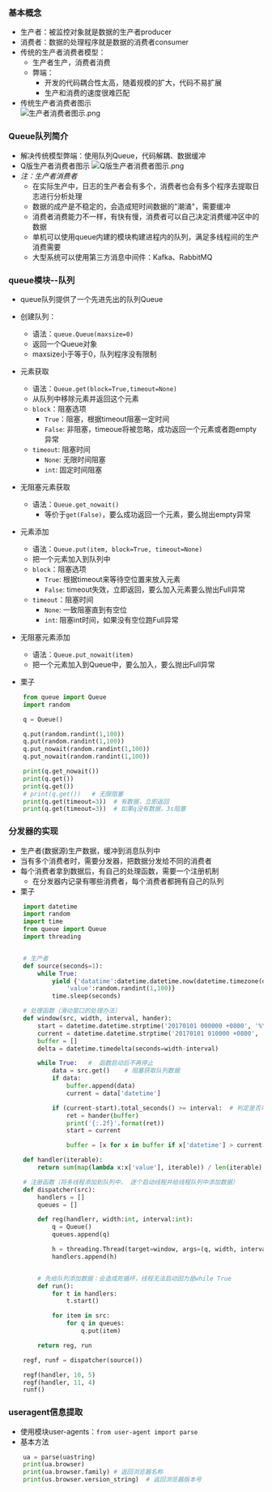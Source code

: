 ### 基本概念
- 生产者：被监控对象就是数据的生产者producer
- 消费者：数据的处理程序就是数据的消费者consumer
- 传统的生产者消费者模型：
    - 生产者生产，消费者消费
    - 弊端：
        - 开发的代码耦合性太高，随着规模的扩大，代码不易扩展
        - 生产和消费的速度很难匹配
- 传统生产者消费者图示        
![生产者消费者图示.png](https://upload-images.jianshu.io/upload_images/9112509-8c459058d9b75736.png?imageMogr2/auto-orient/strip%7CimageView2/2/w/1240)

### Queue队列简介
- 解决传统模型弊端：使用队列Queue，代码解耦、数据缓冲
- Q版生产者消费者图示
![Q版生产者消费者图示.png](https://upload-images.jianshu.io/upload_images/9112509-7a7252e66520de36.png?imageMogr2/auto-orient/strip%7CimageView2/2/w/1240)
- *注：生产者消费者*
    - 在实际生产中，日志的生产者会有多个，消费者也会有多个程序去提取日志进行分析处理
    - 数据的成产是不稳定的，会造成短时间数据的"潮涌"，需要缓冲
    - 消费者消费能力不一样，有快有慢，消费者可以自己决定消费缓冲区中的数据
    - 单机可以使用queue内建的模块构建进程内的队列，满足多线程间的生产消费需要
    - 大型系统可以使用第三方消息中间件：Kafka、RabbitMQ


### queue模块--队列
- queue队列提供了一个先进先出的队列Queue
- 创建队列：
    - 语法：`queue.Queue(maxsize=0)`
    - 返回一个Queue对象
    - maxsize小于等于0，队列程序没有限制
- 元素获取
    - 语法：`Queue.get(block=True,timeout=None)`
    - 从队列中移除元素并返回这个元素
    - `block`：阻塞选项
        - `True`：阻塞，根据timeout阻塞一定时间
        - `False`: 非阻塞，timeoue将被忽略，成功返回一个元素或者跑empty异常
    - `timeout`: 阻塞时间
        - `None`: 无限时间阻塞
        - `int`: 固定时间阻塞
- 无阻塞元素获取
    - 语法：`Queue.get_nowait()`
        - 等价于`get(False)`，要么成功返回一个元素，要么抛出empty异常

- 元素添加
    - 语法：`Queue.put(item, block=True, timeout=None)`
    - 把一个元素加入到队列中
    - `block`：阻塞选项
        - `True`: 根据timeout来等待空位置来放入元素
        - `False`: timeout失效，立即返回，要么加入元素要么抛出Full异常
    - `timeout`：阻塞时间
        - `None`: 一致阻塞直到有空位
        - `int`: 阻塞int时间，如果没有空位跑Full异常
- 无阻塞元素添加
    - 语法：`Queue.put_nowait(item)`
    - 把一个元素加入到Queue中，要么加入，要么抛出Full异常

- 栗子
```Python
    from queue import Queue
    import random

    q = Queue()

    q.put(random.randint(1,100))
    q.put(random.randint(1,100))
    q.put_nowait(random.randint(1,100))
    q.put_nowait(random.randint(1,100))

    print(q.get_nowait())
    print(q.get())
    print(q.get())
    # print(q.get())   # 无限阻塞
    print(q.get(timeout=3))  # 有数据，立即返回
    print(q.get(timeout=3))  # 如果q没有数据，3s阻塞
```

### 分发器的实现
- 生产者(数据源)生产数据，缓冲到消息队列中
- 当有多个消费者时，需要分发器，把数据分发给不同的消费者
- 每个消费者拿到数据后，有自己的处理函数，需要一个注册机制
    - 在分发器内记录有哪些消费者，每个消费者都拥有自己的队列
- 栗子
```Python
    import datetime
    import random
    import time
    from queue import Queue
    import threading


    # 生产者
    def source(seconds=1):
        while True:
            yield {'datatime':datetime.datetime.now(datetime.timezone(datetime.timedelta(hours=8))),
                'value':random.randint(1,100)}
            time.sleep(seconds)

    # 处理函数（滑动窗口的处理办法）
    def window(src, width, interval, hander):
        start = datetime.datetime.strptime('20170101 000000 +0800', '%Y%m%d %H%M%S %z')
        current = datetime.datetime.strptime('20170101 010000 +0800', '%Y%m%d %H%M%S %z')
        buffer = []
        delta = datetime.timedelta(seconds=width-interval)

        while True:   #  函数启动后不再停止
            data = src.get()    # 阻塞获取队列数据
            if data:
                buffer.append(data)
                current = data['datetime']

            if (current-start).total_seconds() >= interval:  # 判定是否可以开始计算
                ret = hander(buffer)
                print('{:.2f}'.format(ret))
                start = current

                buffer = [x for x in buffer if x['datetime'] > current - delta]

    def handler(iterable):
        return sum(map(lambda x:x['value'], iterable)) / len(iterable)

    # 注册函数（将多线程添加到队列中， 逐个启动线程并给线程队列中添加数据）
    def dispatcher(src):
        handlers = []
        queues = []

        def reg(handlerr, width:int, interval:int):
            q = Queue()
            queues.append(q)

            h = threading.Thread(target=window, args=(q, width, interval, handlerr))
            handlers.append(h)


        # 先给队列添加数据：会造成死循环，线程无法启动因为是while True
        def run():
            for t in handlers:
                t.start()

            for item in src:
                for q in queues:
                    q.put(item)

        return reg, run

    regf, runf = dispatcher(source())

    regf(handler, 10, 5)
    regf(handler, 11, 4)
    runf()
```
### useragent信息提取
- 使用模块user-agents：`from user-agent import parse`
- 基本方法
```Python
    ua = parse(uastring)
    print(ua.browser)
    print(ua.browser.family) # 返回浏览器名称
    print(us.browser.version_string)  # 返回浏览器版本号
```